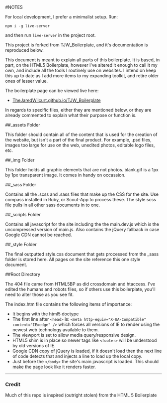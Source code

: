 #NOTES

For local development, I prefer a minimalist setup. Run:

```
npm i -g live-server
```

and then run `live-server` in the project root.

This project is forked from TJW_Boilerplate, and it's documentation is reproduced below.

This document is meant to explain all parts of this boilerplate. It is based, in part, on the HTML5 Boilerplate, however I've altered it enough to call it my own, and include all the tools I routinely use on websites. I intend on keep this up to date as I add more items to my expanding toolkit, and retire older ones of lesser value.

The boilerplate page can be viewed live here:

* [TheJaredWilcurt.github.io/TJW_Boilerplate](http://thejaredwilcurt.github.io/TJW_Boilerplate)

In regards to specific files, either they are mentioned below, or they are already commented to explain what their purpose or function is.

##_assets Folder

This folder should contain all of the content that is used for the creation of the website, but isn't a part of the final product. For example, .psd files, images too large for use on the web, unedited photos, editable logo files, etc.

##_img Folder

This folder holds all graphic elements that are not photos. blank.gif is a 1px by 1px transparent image. It comes in handy on occassion.

##_sass Folder

Contains all the .scss and .sass files that make up the CSS for the site. Use compass installed in Ruby, or Scout-App to process these. The style.scss file pulls in all other sass documents in to one.

##_scripts Folder

Contains all javascript for the site including the the main.dev.js which is the uncompressed version of main.js. Also contains the jQuery fallback in case Google CDN cannot be reached.

##_style Folder

The final outputted style.css document that gets processed from the _sass folder is stored here. All pages on the site reference this one style document.

##Root Directory

The 404 file came from HTML5BP as did crossdomain and htaccess. I've edited the humans and robots files, so if others use this boilerplate, you'll need to alter those as you see fit.

The index.htm file contains the following items of importance:

 * It begins with the html5 doctype
 * The first line after `<head>` is:
   `<meta http-equiv="X-UA-Compatible" content="IE=edge" />`
   which forces all versions of IE to render using the newest web technology available to them.
 * The viewport is set to allow media query/responsive design.
 * HTML5 shim is in place so newer tags like `<footer>` will be understood by old versions of IE.
 * Google CDN copy of jQuery is loaded, if it doesn't load then the next line of code detects that and injects a line to load up the local copy.
 * Just before the `</body>` the site's main javascript is loaded. This should make the page look like it renders faster.

* * *

### Credit

Much of this repo is inspired (outright stolen) from the HTML 5 Boilerplate
